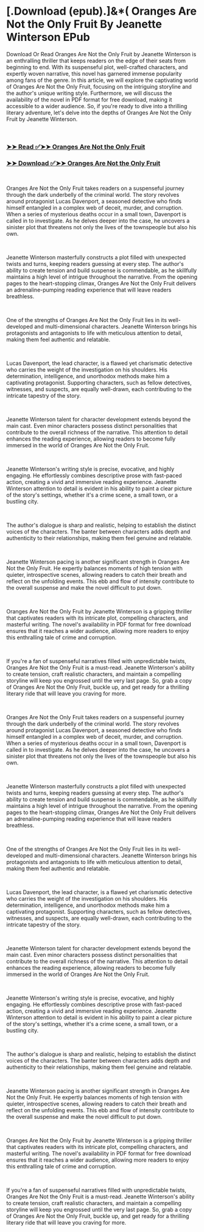 # [.Download (epub).]&*( Oranges Are Not the Only Fruit By Jeanette Winterson EPub

<p>Download Or Read Oranges Are Not the Only Fruit by Jeanette Winterson is an enthralling thriller that keeps readers on the edge of their seats from beginning to end. With its suspenseful plot, well-crafted characters, and expertly woven narrative, this novel has garnered immense popularity among fans of the genre. In this article, we will explore the captivating world of Oranges Are Not the Only Fruit, focusing on the intriguing storyline and the author's unique writing style. Furthermore, we will discuss the availability of the novel in PDF format for free download, making it accessible to a wider audience. So, if you're ready to dive into a thrilling literary adventure, let's delve into the depths of Oranges Are Not the Only Fruit by Jeanette Winterson.</p>
<p>&nbsp;</p>

### [➤➤ Read ✅➤➤ Oranges Are Not the Only Fruit](https://thehelpfulbooks.blogspot.com/id/15055)

### [➤➤ Download ✅➤➤ Oranges Are Not the Only Fruit](https://thehelpfulbooks.blogspot.com/id/15055)

<p>&nbsp;</p>
<p>Oranges Are Not the Only Fruit takes readers on a suspenseful journey through the dark underbelly of the criminal world. The story revolves around protagonist Lucas Davenport, a seasoned detective who finds himself entangled in a complex web of deceit, murder, and corruption. When a series of mysterious deaths occur in a small town, Davenport is called in to investigate. As he delves deeper into the case, he uncovers a sinister plot that threatens not only the lives of the townspeople but also his own.</p>
<p>&nbsp;</p>
<p>Jeanette Winterson masterfully constructs a plot filled with unexpected twists and turns, keeping readers guessing at every step. The author's ability to create tension and build suspense is commendable, as he skillfully maintains a high level of intrigue throughout the narrative. From the opening pages to the heart-stopping climax, Oranges Are Not the Only Fruit delivers an adrenaline-pumping reading experience that will leave readers breathless.</p>
<p>&nbsp;</p>
<p>One of the strengths of Oranges Are Not the Only Fruit lies in its well-developed and multi-dimensional characters. Jeanette Winterson brings his protagonists and antagonists to life with meticulous attention to detail, making them feel authentic and relatable.</p>
<p>&nbsp;</p>
<p>Lucas Davenport, the lead character, is a flawed yet charismatic detective who carries the weight of the investigation on his shoulders. His determination, intelligence, and unorthodox methods make him a captivating protagonist. Supporting characters, such as fellow detectives, witnesses, and suspects, are equally well-drawn, each contributing to the intricate tapestry of the story.</p>
<p>&nbsp;</p>
<p>Jeanette Winterson talent for character development extends beyond the main cast. Even minor characters possess distinct personalities that contribute to the overall richness of the narrative. This attention to detail enhances the reading experience, allowing readers to become fully immersed in the world of Oranges Are Not the Only Fruit.</p>
<p>&nbsp;</p>
<p>Jeanette Winterson's writing style is precise, evocative, and highly engaging. He effortlessly combines descriptive prose with fast-paced action, creating a vivid and immersive reading experience. Jeanette Winterson attention to detail is evident in his ability to paint a clear picture of the story's settings, whether it's a crime scene, a small town, or a bustling city.</p>
<p>&nbsp;</p>
<p>The author's dialogue is sharp and realistic, helping to establish the distinct voices of the characters. The banter between characters adds depth and authenticity to their relationships, making them feel genuine and relatable.</p>
<p>&nbsp;</p>
<p>Jeanette Winterson pacing is another significant strength in Oranges Are Not the Only Fruit. He expertly balances moments of high tension with quieter, introspective scenes, allowing readers to catch their breath and reflect on the unfolding events. This ebb and flow of intensity contribute to the overall suspense and make the novel difficult to put down.</p>
<p>&nbsp;</p>
<p>Oranges Are Not the Only Fruit by Jeanette Winterson is a gripping thriller that captivates readers with its intricate plot, compelling characters, and masterful writing. The novel's availability in PDF format for free download ensures that it reaches a wider audience, allowing more readers to enjoy this enthralling tale of crime and corruption.</p>
<p>&nbsp;</p>
<p>If you're a fan of suspenseful narratives filled with unpredictable twists, Oranges Are Not the Only Fruit is a must-read. Jeanette Winterson's ability to create tension, craft realistic characters, and maintain a compelling storyline will keep you engrossed until the very last page. So, grab a copy of Oranges Are Not the Only Fruit, buckle up, and get ready for a thrilling literary ride that will leave you craving for more.</p>
<p>&nbsp;</p>
<p>Oranges Are Not the Only Fruit takes readers on a suspenseful journey through the dark underbelly of the criminal world. The story revolves around protagonist Lucas Davenport, a seasoned detective who finds himself entangled in a complex web of deceit, murder, and corruption. When a series of mysterious deaths occur in a small town, Davenport is called in to investigate. As he delves deeper into the case, he uncovers a sinister plot that threatens not only the lives of the townspeople but also his own.</p>
<p>&nbsp;</p>
<p>Jeanette Winterson masterfully constructs a plot filled with unexpected twists and turns, keeping readers guessing at every step. The author's ability to create tension and build suspense is commendable, as he skillfully maintains a high level of intrigue throughout the narrative. From the opening pages to the heart-stopping climax, Oranges Are Not the Only Fruit delivers an adrenaline-pumping reading experience that will leave readers breathless.</p>
<p>&nbsp;</p>
<p>One of the strengths of Oranges Are Not the Only Fruit lies in its well-developed and multi-dimensional characters. Jeanette Winterson brings his protagonists and antagonists to life with meticulous attention to detail, making them feel authentic and relatable.</p>
<p>&nbsp;</p>
<p>Lucas Davenport, the lead character, is a flawed yet charismatic detective who carries the weight of the investigation on his shoulders. His determination, intelligence, and unorthodox methods make him a captivating protagonist. Supporting characters, such as fellow detectives, witnesses, and suspects, are equally well-drawn, each contributing to the intricate tapestry of the story.</p>
<p>&nbsp;</p>
<p>Jeanette Winterson talent for character development extends beyond the main cast. Even minor characters possess distinct personalities that contribute to the overall richness of the narrative. This attention to detail enhances the reading experience, allowing readers to become fully immersed in the world of Oranges Are Not the Only Fruit.</p>
<p>&nbsp;</p>
<p>Jeanette Winterson's writing style is precise, evocative, and highly engaging. He effortlessly combines descriptive prose with fast-paced action, creating a vivid and immersive reading experience. Jeanette Winterson attention to detail is evident in his ability to paint a clear picture of the story's settings, whether it's a crime scene, a small town, or a bustling city.</p>
<p>&nbsp;</p>
<p>The author's dialogue is sharp and realistic, helping to establish the distinct voices of the characters. The banter between characters adds depth and authenticity to their relationships, making them feel genuine and relatable.</p>
<p>&nbsp;</p>
<p>Jeanette Winterson pacing is another significant strength in Oranges Are Not the Only Fruit. He expertly balances moments of high tension with quieter, introspective scenes, allowing readers to catch their breath and reflect on the unfolding events. This ebb and flow of intensity contribute to the overall suspense and make the novel difficult to put down.</p>
<p>&nbsp;</p>
<p>Oranges Are Not the Only Fruit by Jeanette Winterson is a gripping thriller that captivates readers with its intricate plot, compelling characters, and masterful writing. The novel's availability in PDF format for free download ensures that it reaches a wider audience, allowing more readers to enjoy this enthralling tale of crime and corruption.</p>
<p>&nbsp;</p>
<p>If you're a fan of suspenseful narratives filled with unpredictable twists, Oranges Are Not the Only Fruit is a must-read. Jeanette Winterson's ability to create tension, craft realistic characters, and maintain a compelling storyline will keep you engrossed until the very last page. So, grab a copy of Oranges Are Not the Only Fruit, buckle up, and get ready for a thrilling literary ride that will leave you craving for more.</p>
<p>&nbsp;</p>
